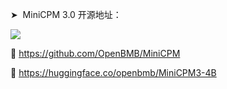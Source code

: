 ➤  MiniCPM 3.0 开源地址：

![](https://pic.superbed.cc/item/66da6769fcada11d379fd87f.jpg)

🔗 https://github.com/OpenBMB/MiniCPM

🔗 https://huggingface.co/openbmb/MiniCPM3-4B
